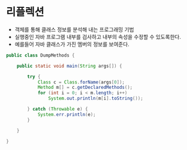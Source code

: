 # 리플렉션

- 객체를 통해 클래스 정보를 분석해 내는 프로그래밍 기법
- 실행중인 자바 프로그램 내부를 검사하고 내부의 속성을 수정할 수 있도록한다.
- 예를들어 자바 클래스가 가진 멤버의 정보를 보여준다.

```java
public class DumpMethods {

	public static void main(String args[]) {

		try {
			Class c = Class.forName(args[0]);
			Method m[] = c.getDeclaredMethods();
			for (int i = 0; i < m.length; i++)
				System.out.println(m[i].toString());

		} catch (Throwable e) {
			System.err.println(e);
		}

	}

}


```